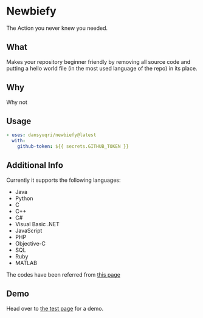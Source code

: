 # Newbiefy
The Action you never knew you needed.

## What
Makes your repository beginner friendly by removing all source code and putting a hello world file (in the most used language of the repo) in its place.

## Why
Why not

## Usage
```yml
- uses: dansyuqri/newbiefy@latest
  with:
    github-token: ${{ secrets.GITHUB_TOKEN }}
```

## Additional Info
Currently it supports the following languages:
- Java
- Python
- C
- C++
- C#
- Visual Basic .NET
- JavaScript
- PHP
- Objective-C
- SQL
- Ruby
- MATLAB

The codes have been referred from [this page](https://towardsdatascience.com/how-to-print-hello-world-in-top-12-most-popular-programming-languages-736d49c6c61c)

## Demo
Head over to [the test page](https://github.com/Dansyuqri/newbiefy-test) for a demo.
